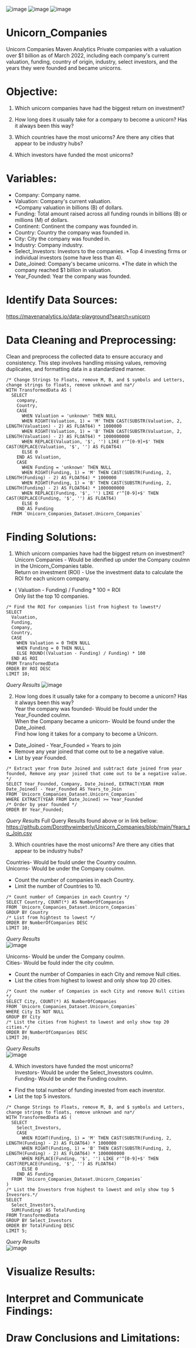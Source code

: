 ![image](https://github.com/Dorothywimberly/Unicorn_Companies/assets/131917095/429e1c63-1228-4f7e-8ad8-5b9c035e60fa) 
![image](https://github.com/Dorothywimberly/Unicorn_Companies/assets/131917095/742f12b4-4ad5-456c-9136-92f64933ba7d)
![image](https://github.com/Dorothywimberly/Unicorn_Companies/assets/131917095/429e1c63-1228-4f7e-8ad8-5b9c035e60fa)

# Unicorn_Companies


Unicorn Companies Maven Analytics
Private companies with a valuation over $1 billion as of March 2022, including each company's current valuation, funding, country of origin, industry, select investors, and the years they were founded and became unicorns.

# Objective:

1. Which unicorn companies have had the biggest return on investment?

2. How long does it usually take for a company to become a unicorn? Has it always been this way?

3. Which countries have the most unicorns? Are there any cities that appear to be industry hubs?

4. Which investors have funded the most unicorns?

# Variables:

- Company: Company name.
- Valuation: Company's current valuation.                    	
 *Company valuation in billions (B) of dollars.
- Funding: Total amount raised across all funding rounds in billions (B) or millions (M) of dollars.
- Continent: Continent the company was founded in.
- Country: Country the company was founded in.
- City: City the company was founded in.
- Industry: Company industry.
- Select_Investors: Investors to the companies. *Top 4 investing firms or individual investors (some have less than 4).
- Date_Joined: Company's became unicorns.
  *The date in which the company reached $1 billion in valuation.
- Year_Founded: Year the company was founded.

# Identify Data Sources:

https://mavenanalytics.io/data-playground?search=unicorn

# Data Cleaning and Preprocessing:
Clean and preprocess the collected data to ensure accuracy and consistency. This step involves handling missing values, removing duplicates, and formatting data in a standardized manner.

```
/* Change Strings to Floats, remove M, B, and $ symbols and Letters, change strings to floats, remove unknown and na*/
WITH TransformedData AS (
  SELECT
    company,
    Country,
    CASE
      WHEN Valuation = 'unknown' THEN NULL
      WHEN RIGHT(Valuation, 1) = 'M' THEN CAST(SUBSTR(Valuation, 2, LENGTH(Valuation) - 2) AS FLOAT64) * 1000000
      WHEN RIGHT(Valuation, 1) = 'B' THEN CAST(SUBSTR(Valuation, 2, LENGTH(Valuation) - 2) AS FLOAT64) * 1000000000
      WHEN REPLACE(Valuation, '$', '') LIKE r'^[0-9]+$' THEN CAST(REPLACE(Valuation, '$', '') AS FLOAT64)
      ELSE 0
    END AS Valuation,
    CASE
      WHEN Funding = 'unknown' THEN NULL
      WHEN RIGHT(Funding, 1) = 'M' THEN CAST(SUBSTR(Funding, 2, LENGTH(Funding) - 2) AS FLOAT64) * 1000000
      WHEN RIGHT(Funding, 1) = 'B' THEN CAST(SUBSTR(Funding, 2, LENGTH(Funding) - 2) AS FLOAT64) * 1000000000
      WHEN REPLACE(Funding, '$', '') LIKE r'^[0-9]+$' THEN CAST(REPLACE(Funding, '$', '') AS FLOAT64)
      ELSE 0
    END AS Funding
  FROM `Unicorn_Companies_Dataset.Unicorn_Companies`
```

# Finding Solutions:

1. Which unicorn companies have had the biggest return on investment?                                                                 
Unicorn Companies -  Would be idenified up under the Company coulmn in the Unicorn_Companies table.            
Return on investment (ROI) - Use the investment data to calculate the ROI for each unicorn company.            
* ( Valuation - Funding) / Funding  * 100 = ROI                                             
Only list the top 10 companies. 
```
/* Find the ROI for companies list from highest to lowest*/
SELECT
  Valuation,
  Funding,
  Company,
  Country,
  CASE
    WHEN Valuation = 0 THEN NULL
    WHEN Funding = 0 THEN NULL
    ELSE ROUND((Valuation - Funding) / Funding) * 100
  END AS ROI
FROM TransformedData
ORDER BY ROI DESC
LIMIT 10;
```
*Query Results*
![image](https://github.com/Dorothywimberly/Unicorn_Companies/assets/131917095/db6e0972-e4cd-419d-9f9d-ea730451cf7b)



2. How long does it usually take for a company to become a unicorn? Has it always been this way?                   
Year the company was founded- Would be fould under the Year_Founded coulmn.                      
When the Company became a unicorn- Would be found under the Date_Joined.                                     
Find how long it takes for a company to become a Unicorn.                     
* Date_Joined - Year_Founded = Years to join
* Remove any year joined that come out to be a negative value.
* List by year Founded.
```
/* Extract year from Date Joined and subtract date joined from year founded, Remove any year joined that come out to be a negative value. */
SELECT Year_Founded, Company, Date_Joined, EXTRACT(YEAR FROM Date_Joined) - Year_Founded AS Years_to_Join
FROM `Unicorn_Companies_Dataset.Unicorn_Companies`
WHERE EXTRACT(YEAR FROM Date_Joined) >= Year_Founded
/* Order by year founded */
ORDER BY Year_Founded;
```
*Query Results*
Full Query Results found above or in link bellow:                                        
https://github.com/Dorothywimberly/Unicorn_Companies/blob/main/Years_to_Join.csv

3. Which countries have the most unicorns? Are there any cities that appear to be industry hubs?                  

Countries- Would be fould under the Country coulmn.                                      
Unicorns- Would be under the Company coulmn.                           
* Count the number of companies in each Country.
* Limit the number of Countries to 10.                    
```
/* Count number of Companies in each Country */
SELECT Country, COUNT(*) AS NumberOfCompanies
FROM `Unicorn_Companies_Dataset.Unicorn_Companies`
GROUP BY Country
/* List from hightest to lowest */
ORDER BY NumberOfCompanies DESC
LIMIT 10;
```
*Query Results*                                                                 
![image](https://github.com/Dorothywimberly/Unicorn_Companies/assets/131917095/ab5b472e-b5a9-42ec-925d-0624b2103345)

Unicorns- Would be under the Company coulmn.                                        
Cities- Would be fould inder the city coulmn.                          
* Count the number of Companies in each City and remove Null cities.                                
* List the cities from highest to lowest and only show top 20 cities.                                  
```
/* Count the number of Companies in each City and remove Null cities  */
SELECT City, COUNT(*) AS NumberOfCompanies
FROM `Unicorn_Companies_Dataset.Unicorn_Companies`
WHERE City IS NOT NULL
GROUP BY City
/* List the cities from highest to lowest and only show top 20 cities.*/
ORDER BY NumberOfCompanies DESC
LIMIT 20;
```
*Query Results*                                                                           
![image](https://github.com/Dorothywimberly/Unicorn_Companies/assets/131917095/5d4c9501-53f9-48d9-a4bf-39171fa60b1b)


4. Which investors have funded the most unicorns?                                                    
Investors- Would be under the Select_Invesstors coulmn.                      
Funding- Would be under the Funding coulmn.                                  
* Find the total number of funding invested from each inverstor.
* List the top 5 investors. 
```
/* Change Strings to Floats, remove M, B, and $ symbols and Letters, change strings to floats, remove unknown and na*/
WITH TransformedData AS (
  SELECT
    Select_Investors,
    CASE
      WHEN RIGHT(Funding, 1) = 'M' THEN CAST(SUBSTR(Funding, 2, LENGTH(Funding) - 2) AS FLOAT64) * 1000000
      WHEN RIGHT(Funding, 1) = 'B' THEN CAST(SUBSTR(Funding, 2, LENGTH(Funding) - 2) AS FLOAT64) * 1000000000
      WHEN REPLACE(Funding, '$', '') LIKE r'^[0-9]+$' THEN CAST(REPLACE(Funding, '$', '') AS FLOAT64)
      ELSE 0
    END AS Funding
  FROM `Unicorn_Companies_Dataset.Unicorn_Companies`
)
/* List the Investors from highest to lowest and only show top 5 Invesrors.*/
SELECT
  Select_Investors,
  SUM(Funding) AS TotalFunding
FROM TransformedData
GROUP BY Select_Investors
ORDER BY TotalFunding DESC
LIMIT 5;
```
*Query Results*   
![image](https://github.com/Dorothywimberly/Unicorn_Companies/assets/131917095/842faab8-9c16-44ff-aa0b-f6d1aec037fe)

# Visualize Results:

# Interpret and Communicate Findings:

# Draw Conclusions and Limitations:



